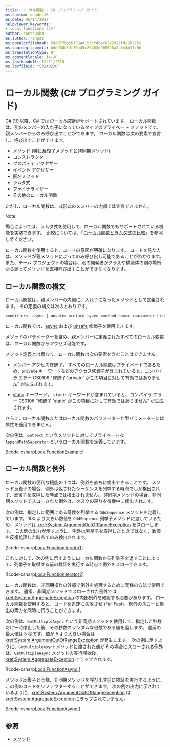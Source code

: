 ```yaml
---
title: ローカル関数 - C# プログラミング ガイド
ms.custom: seodec18
ms.date: 06/14/2017
helpviewer_keywords:
- local functions [C#]
author: rpetrusha
ms.author: ronpet
ms.openlocfilehash: 50dd7fbb35358ad153cfdbec62a2922fdc28775c
ms.sourcegitcommit: bdd930b5df20a45c29483d905526a2a3e4d17c5b
ms.translationtype: HT
ms.contentlocale: ja-JP
ms.lasthandoff: 12/11/2018
ms.locfileid: "53240230"
---
```

# <a name="local-functions-c-programming-guide"></a>ローカル関数 (C# プログラミング ガイド)

C# 7.0 以降、C# では*ローカル関数*がサポートされています。 ローカル関数は、別のメンバーの入れ子になっているタイプのプライベート メソッドです。 親メンバーからのみ呼び出すことができます。 ローカル関数は次の要素で宣言し、呼び出すことができます。

- メソッド (特に反復子メソッドと非同期メソッド)
- コンストラクター
- プロパティ アクセサー
- イベント アクセサー
- 匿名メソッド
- ラムダ式
- ファイナライザー
- その他のローカル関数

ただし、ローカル関数は、式形式のメンバーの内部では宣言できません。

> [!NOTE]
> 場合によっては、ラムダ式を使用して、ローカル関数でもサポートされている機能を実装できます。 比較については、「[ローカル関数とラムダ式の比較](../../local-functions-vs-lambdas.md)」を参照してください。

ローカル関数を使用すると、コードの意図が明確になります。 コードを見た人は、メソッドが親メソッドによってのみ呼び出し可能であることがわかります。 また、チーム プロジェクトの場合は、別の開発者がクラスや構造体の別の場所から誤ってメソッドを直接呼び出すことができなくなります。
 
## <a name="local-function-syntax"></a>ローカル関数の構文

ローカル関数は、親メンバーの内側に、入れ子になったメソッドとして定義されます。 その定義の構文は次のとおりです。

```txt
<modifiers: async | unsafe> <return-type> <method-name> <parameter-list>
```

ローカル関数では、[async](../../language-reference/keywords/async.md) および [unsafe](../../language-reference/keywords/unsafe.md) 修飾子を使用できます。 

メソッドのパラメーターを含め、親メンバーに定義されたすべてのローカル変数は、ローカル関数からアクセス可能です。 

メソッド定義とは異なり、ローカル関数は次の要素を含むことはできません。

- メンバー アクセス修飾子。 すべてのローカル関数はプライベートであるため、`private` キーワードなどのアクセス修飾子が含まれていると、コンパイラ エラー CS0106 "修飾子 'private' がこの項目に対して有効ではありません" が生成されます。
 
- [static](../../language-reference/keywords/static.md) キーワード。 `static` キーワードが含まれていると、コンパイラ エラー CS0106 "修飾子 'static' がこの項目に対して有効ではありません" が生成されます。

さらに、ローカル関数またはローカル関数のパラメーターと型パラメーターには属性を適用できません。 
 
次の例は、`GetText` というメソッドに対してプライベートな `AppendPathSeparator` というローカル関数を定義しています。
   
[!code-csharp[LocalFunctionExample](../../../../samples/snippets/csharp/programming-guide/classes-and-structs/local-functions1.cs)]  
   
## <a name="local-functions-and-exceptions"></a>ローカル関数と例外

ローカル関数の便利な機能の 1 つは、例外を直ちに検出できることです。 メソッド反復子の場合、例外は返されたシーケンスを列挙する時点でしか検出されず、反復子を取得した時点では検出されません。 非同期メソッドの場合、非同期メソッドでスローされた例外は、タスクの戻りを待機中に検出されます。 

次の例は、指定した範囲にある奇数を列挙する `OddSequence` メソッドを定義しています。 100 より大きい数値を `OddSequence` 列挙子メソッドに渡しているため、メソッドは <xref:System.ArgumentOutOfRangeException> をスローします。 この例の出力が示すように、例外は列挙子を取得したときではなく、数値を反復処理した時点でのみ検出されます。

[!code-csharp[LocalFunctionIterator1](../../../../samples/snippets/csharp/programming-guide/classes-and-structs/local-functions-iterator1.cs)] 

これに対して、次の例に示すようにローカル関数から列挙子を返すことによって、列挙子を取得する前の検証を実行する時点で例外をスローできます。

[!code-csharp[LocalFunctionIterator2](../../../../samples/snippets/csharp/programming-guide/classes-and-structs/local-functions-iterator2.cs)]

ローカル関数は、非同期操作の外部で例外を処理するために同様の方法で使用できます。 通常、非同期メソッドでスローされた例外では <xref:System.AggregateException> の内部例外を確認する必要があります。 ローカル関数を使用すると、コードを迅速に失敗させ (Fail Fast)、例外のスローと検出の両方を同時に行うことができます。

次の例は、`GetMultipleAsync` という非同期メソッドを使用して、指定した秒数だけ一時停止した後、その秒数のランダムな倍数である値を返します。 遅延の最大値は 5 秒です。値が 5 より大きい場合は <xref:System.ArgumentOutOfRangeException> が発生します。 次の例に示すように、`GetMultipleAsync` メソッドに渡された値が 6 の場合にスローされる例外は、`GetMultipleAsync` メソッドの実行開始後、<xref:System.AggregateException> にラップされます。

[!code-csharp[LocalFunctionAsync`](../../../../samples/snippets/csharp/programming-guide/classes-and-structs/local-functions-async1.cs)] 

メソッド反復子と同様、非同期メソッドを呼び出す前に検証を実行するように、この例のコードをリファクターすることができます。 次の例の出力に示されているように、<xref:System.ArgumentOutOfRangeException> は <xref:System.AggregateException> にラップされていません。

[!code-csharp[LocalFunctionAsync`](../../../../samples/snippets/csharp/programming-guide/classes-and-structs/local-functions-async2.cs)] 

## <a name="see-also"></a>参照

- [メソッド](methods.md)
